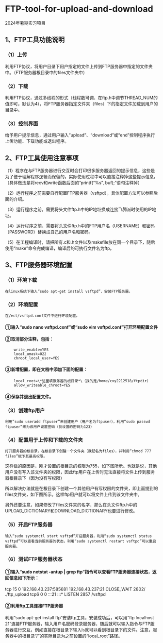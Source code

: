 # FTP-tool-for-upload-and-download
2024年暑期实习项目

## 1、FTP工具功能说明
### （1）上传
利用FTP协议，将用户目录下用户指定的文件上传到FTP服务器中指定的文件夹中。（FTP服务器根目录中的files文件夹中）
### （2）下载
利用FTP协议，通过多线程的形式（线程数可调，在ftp.h中调节THREAD_NUM的值即可，默认为4），将FTP服务器指定文件夹（files）下的指定文件加载到用户的目录中。
### （3）控制界面
给予用户提示信息，通过用户输入“upload”、“download”或“end”控制程序执行上传功能、下载功能或退出程序。
## 2、FTP工具使用注意事项
（1）程序在与FTP服务器进行交互时会打印很多服务器返回的提示信息，这些是为了便于理解程序逻辑而保留的，实际使用过程中可以直接注释掉这些提示信息。（具体做法是将recv和write函数后面的“printf(“%s”, buf);”语句注释掉）

（2）运行程序之前需要自行配置FTP服务器（vsftpd），具体配置方法可以参照后面的介绍。

（3）运行程序之前，需要将头文件ftp.h中的IP地址换成连接飞腾派时使用的IP地址。

（4）运行程序之前，需要将头文件ftp.h中的FTP用户名（USERNAME）和密码（PASSWORD）替换成自己的用户名和密码。

（5）在工程编译时，请把所有.c和.h文件以及makefile放在同一个目录下，随后使用“make”命令完成编译，编译后的可执行文件名为ftp。

## 3、FTP服务器环境配置
### （1）环境下载
	在linux系统下输入“sudo apt-get install vsftpd”，安装FTP服务器。
### （2）环境配置
	在/ect/vsftpd.conf文件中进行环境配置。
#### ①输入“sudo nano vsftpd.conf”或“sudo vim vsftpd.conf”打开环境配置文件
#### ②取消部分注释，包括：
		write_enable=YES
		local_umask=022
		chroot_local_user=YES
#### ③新增配置，即在文档中添加下面的配置：
		local_root=\*这里填服务器的根目录*\（我的是/home/cxy2212518/ftpdir）
		allow_writeable_chroot=YES
#### ④保存并退出配置文件。
### （3）创建ftp用户
	利用“sudo useradd ftpuser”来创建用户（用户名为ftpuser），利用“sudo passwd ftpuser”来为该用户设置密码（我设置的密码为123）
### （4）配置用于上传和下载的文件夹
	打开服务器的根目录，在根目录下创建一个文件夹（我起名为files），并利用“chmod 777 files”赋予其最高权限。
这样做的原因是，刚才设置的根目录的权限为755，如下图所示。也就是说，其他用户没有写入该文件夹的权限，因此ftp用户在上传时无法直接将文件上传到服务器根目录下（因为没有写权限）
 
所以解决办法就是在根目录下创建一个其他用户有写权限的文件夹，即上面提到的files文件夹，如下图所示。这样ftp用户就可以将文件上传到该文件夹中。
 
另外还要注意，如果修改了files文件夹的名字，那么在头文件ftp.h中的UPLOAD_DICTIONARY和DOWNLOAD_DICTIONARY也要进行修改。
### （5）开启FTP服务器
	输入“sudo systemctl start vsftpd”开启服务器，利用“sudo systemctl status vsftpd”可以查看当前服务器的状态，利用“sudo systemctl restart vsftpd”可以重启服务器。
### （6）测试FTP服务器状态
#### ①输入“sudo netstat -antup | grep ftp”指令可以查看FTP服务器连接状态，返回信息如下所示：
tcp 15 0 192.168.43.237:585681 192.168.43.237:21 CLOSE_WAIT  2802/ ./ftp_upload
tcp6 0 0 :::21                :::*                    LISTEN  2857 /vsftpd
#### ②利用ftp工具连接FTP服务器
利用“sudo apt-get install ftp”安装ftp工具，安装成功后，可以用“ftp localhost 21”连接FTP服务器，输入用户名密码登录服务器，随后就可以输入指令与FTP服务器进行交互，例如直接在根目录下输入ls就可以看到根目录下的文件。注意，服务器中的根目录“/”的实际目录为之前设置的“local_root”路径。
